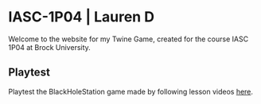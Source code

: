 # IASC-1P04 | Lauren D
Welcome to the website for my Twine Game, created for the course IASC 1P04 at Brock University.

## Playtest

Playtest the BlackHoleStation game made by following lesson videos [here]().
